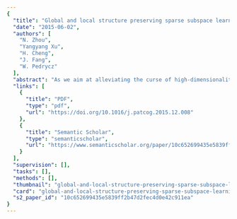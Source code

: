 ```yaml
---
{
  "title": "Global and local structure preserving sparse subspace learning: An iterative approach to unsupervised feature selection",
  "date": "2015-06-02",
  "authors": [
    "N. Zhou",
    "Yangyang Xu",
    "H. Cheng",
    "J. Fang",
    "W. Pedrycz"
  ],
  "abstract": "As we aim at alleviating the curse of high-dimensionality, subspace learning is becoming more popular. Existing approaches use either information about global or local structure of the data, and few studies simultaneously focus on global and local structures as the both of them contain important information. In this paper, we propose a global and local structure preserving sparse subspace learning (GLoSS) model for unsupervised feature selection. The model can simultaneously realize feature selection and subspace learning. In addition, we develop a greedy algorithm to establish a generic combinatorial model, and an iterative strategy based on an accelerated block coordinate descent is used to solve the GLoSS problem. We also provide whole iterate sequence convergence analysis of the proposed iterative algorithm. Extensive experiments are conducted on real-world datasets to show the superiority of the proposed approach over several state-of-the-art unsupervised feature selection approaches. HighlightsWe propose a novel unsupervised subspace learning model for unsupervised learning.We propose a greedy algorithm to solve a combinatorial model.We propose an iterative algorithm to solve the relaxed continuous model.We establish a whole iterate sequence convergence result of the iterative algorithm.We conduct extensive experimental studies about the proposed algorithms.",
  "links": [
    {
      "title": "PDF",
      "type": "pdf",
      "url": "https://doi.org/10.1016/j.patcog.2015.12.008"
    },
    {
      "title": "Semantic Scholar",
      "type": "semanticscholar",
      "url": "https://www.semanticscholar.org/paper/10c652699435e5839ff2b47d2fec4d0e42c911ea"
    }
  ],
  "supervision": [],
  "tasks": [],
  "methods": [],
  "thumbnail": "global-and-local-structure-preserving-sparse-subspace-learning-an-iterative-approach-to-unsupervised-feature-selection-thumb.jpg",
  "card": "global-and-local-structure-preserving-sparse-subspace-learning-an-iterative-approach-to-unsupervised-feature-selection-card.jpg",
  "s2_paper_id": "10c652699435e5839ff2b47d2fec4d0e42c911ea"
}
---
```


